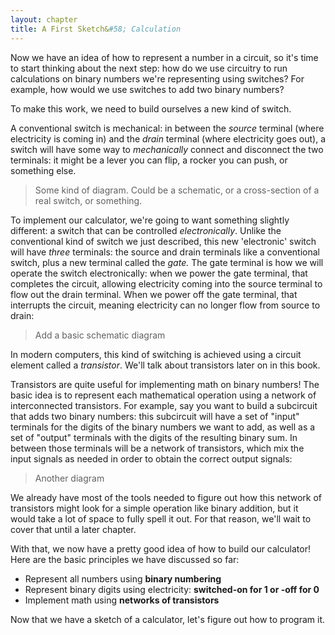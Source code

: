 ```yaml
---
layout: chapter
title: A First Sketch&#58; Calculation
---
```


Now we have an idea of how to represent a number in a circuit, so it's time to start thinking about the next step: how do we use circuitry to run calculations on binary numbers we're representing using switches? For example, how would we use switches to add two binary numbers?

To make this work, we need to build ourselves a new kind of switch.

A conventional switch is mechanical: in between the *source* terminal (where electricity is coming in) and the *drain* terminal (where electricity goes out), a switch will have some way to *mechanically* connect and disconnect the two terminals: it might be a lever you can flip, a rocker you can push, or something else.

> Some kind of diagram. Could be a schematic, or a cross-section of a real switch, or something.

To implement our calculator, we're going to want something slightly different: a switch that can be controlled *electronically*. Unlike the conventional kind of switch we just described, this new 'electronic' switch will have *three* terminals: the source and drain terminals like a conventional switch, plus a new terminal called the *gate.* The gate terminal is how we will operate the switch electronically: when we power the gate terminal, that completes the circuit, allowing electricity coming into the source terminal to flow out the drain terminal. When we power off the gate terminal, that interrupts the circuit, meaning electricity can no longer flow from source to drain:

> Add a basic schematic diagram

In modern computers, this kind of switching is achieved using a circuit element called a *transistor*. We'll talk about transistors later on in this book.

Transistors are quite useful for implementing math on binary numbers! The basic idea is to represent each mathematical operation using a network of interconnected transistors. For example, say you want to build a subcircuit that adds two binary numbers: this subcircuit will have a set of "input" terminals for the digits of the binary numbers we want to add, as well as a set of "output" terminals with the digits of the resulting binary sum. In between those terminals will be a network of transistors, which mix the input signals as needed in order to obtain the correct output signals:

> Another diagram

We already have most of the tools needed to figure out how this network of transistors might look for a simple operation like binary addition, but it would take a lot of space to fully spell it out. For that reason, we'll wait to cover that until a later chapter.

With that, we now have a pretty good idea of how to build our calculator! Here are the basic principles we have discussed so far:

* Represent all numbers using **binary numbering**
* Represent binary digits using electricity: **switched-on for $1$ or -off for $0$**
* Implement math using **networks of transistors**

Now that we have a sketch of a calculator, let's figure out how to program it.
